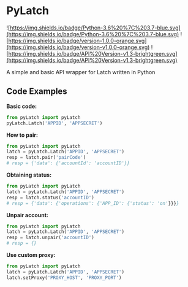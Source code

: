 # PyLatch
![https://img.shields.io/badge/Python-3.6%20%7C%203.7-blue.svg](https://img.shields.io/badge/Python-3.6%20%7C%203.7-blue.svg) ![https://img.shields.io/badge/version-1.0.0-orange.svg](https://img.shields.io/badge/version-v1.0.0-orange.svg) ![https://img.shields.io/badge/API%20Version-v1.3-brightgreen.svg](https://img.shields.io/badge/API%20Version-v1.3-brightgreen.svg)

A simple and basic API wrapper for Latch written in Python
## Code Examples
**Basic code:**
```python
from pyLatch import pyLatch
pyLatch.Latch('APPID', 'APPSECRET')
```
**How to pair:**
```python
from pyLatch import pyLatch
latch = pyLatch.Latch('APPID', 'APPSECRET')
resp = latch.pair('pairCode')
# resp = {'data': {'accountId': 'accountID'}}
```
**Obtaining status:**
```python
from pyLatch import pyLatch
latch = pyLatch.Latch('APPID', 'APPSECRET')
resp = latch.status('accountID')
# resp = {'data': {'operations': {'APP_ID': {'status': 'on'}}}}
```
**Unpair account:**
```python
from pyLatch import pyLatch
latch = pyLatch.Latch('APPID', 'APPSECRET')
resp = latch.unpair('accountID')
# resp = {}
```
**Use custom proxy:**
```python
from pyLatch import pyLatch
latch = pyLatch.Latch('APPID', 'APPSECRET')
latch.setProxy('PROXY_HOST', 'PROXY_PORT')
```